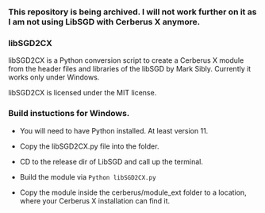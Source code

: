 ### This repository is being archived. I will not work further on it as I am not using LibSGD with Cerberus X anymore.

### libSGD2CX

libSGD2CX is a Python conversion script to create a Cerberus X module from the header files and libraries of the libSGD by Mark Sibly. Currently it works only under Windows.

libSGD2CX is licensed under the MIT license.

### Build instuctions for Windows.

* You will need to have Python installed. At least version 11.

* Copy the libSGD2CX.py file into the folder.

* CD to the release dir of LibSGD and call up the terminal.

* Build the module via ``Python libSGD2CX.py``

* Copy the module inside the cerberus/module_ext folder to a location, where your Cerberus X installation can find it.

